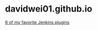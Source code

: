 # davidwei01.github.io
<a href="https://www.level-up.one/6-of-my-favorite-jenkins-plugins/">6 of my favorite Jenkins plugins</a>
